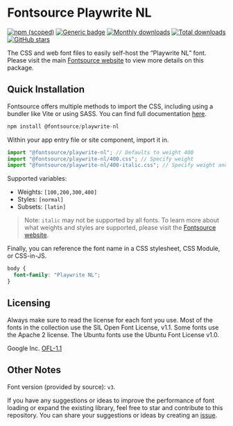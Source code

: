 # Fontsource Playwrite NL

[![npm (scoped)](https://img.shields.io/npm/v/@fontsource/playwrite-nl?color=brightgreen)](https://www.npmjs.com/package/@fontsource/playwrite-nl) [![Generic badge](https://img.shields.io/badge/fontsource-passing-brightgreen)](https://github.com/fontsource/fontsource) [![Monthly downloads](https://badgen.net/npm/dm/@fontsource/playwrite-nl)](https://github.com/fontsource/fontsource) [![Total downloads](https://badgen.net/npm/dt/@fontsource/playwrite-nl)](https://github.com/fontsource/fontsource) [![GitHub stars](https://img.shields.io/github/stars/fontsource/fontsource.svg?style=social&label=Star)](https://github.com/fontsource/fontsource/stargazers)

The CSS and web font files to easily self-host the “Playwrite NL” font. Please visit the main [Fontsource website](https://fontsource.org/fonts/playwrite-nl) to view more details on this package.

## Quick Installation

Fontsource offers multiple methods to import the CSS, including using a bundler like Vite or using SASS. You can find full documentation [here](https://fontsource.org/docs/getting-started/introduction).

```javascript
npm install @fontsource/playwrite-nl
```

Within your app entry file or site component, import it in.

```javascript
import "@fontsource/playwrite-nl"; // Defaults to weight 400
import "@fontsource/playwrite-nl/400.css"; // Specify weight
import "@fontsource/playwrite-nl/400-italic.css"; // Specify weight and style
```

Supported variables:
- Weights: `[100,200,300,400]`
- Styles: `[normal]`
- Subsets: `[latin]`

> Note: `italic` may not be supported by all fonts. To learn more about what weights and styles are supported, please visit the [Fontsource website](https://fontsource.org/fonts/playwrite-nl).

Finally, you can reference the font name in a CSS stylesheet, CSS Module, or CSS-in-JS.

```css
body {
  font-family: "Playwrite NL";
}
```

## Licensing
Always make sure to read the license for each font you use. Most of the fonts in the collection use the SIL Open Font License, v1.1. Some fonts use the Apache 2 license. The Ubuntu fonts use the Ubuntu Font License v1.0.

Google Inc.
[OFL-1.1](http://scripts.sil.org/OFL)

## Other Notes
Font version (provided by source): `v3`.

If you have any suggestions or ideas to improve the performance of font loading or expand the existing library, feel free to star and contribute to this repository. You can share your suggestions or ideas by creating an [issue](https://github.com/fontsource/fontsource/issues).